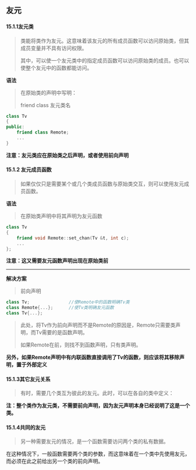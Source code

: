 ## 友元

#### 15.1.1友元类

> 类能将类作为友元。这意味着该友元的所有成员函数可以访问原始类，但其成员变量并不具有访问权限。
>
> 其中，可以使一个友元类中的指定成员函数可以访问原始类的成员。也可以使整个友元中的函数都能访问。

**语法**

> 在原始类的声明中写明：
>
> friend class 友元类名

```c++
class Tv
{
public:
    friend class Remote;
    ...
}
```

**注意：友元类应在原始类之后声明，或者使用前向声明**

#### 15.1.2 友元成员函数

> 如果仅仅只是需要某个或几个类成员函数与原始类交互，则可以使用友元成员函数。

**语法**

> 在原始类声明中将其声明为友元函数

```c++
class Tv
{
    friend void Remote::set_chan(Tv &t, int c);
    ...
};
```

**注意：这又需要友元函数声明出现在原始类前**

---

**解决方案**

> 前向声明

```c++
class Tv;				//使Remote中的函数明确Tv类
class Remote{...};		//使Tv类明确友元函数
class Tv{...};
```

> 此处，将Tv作为前向声明而不是Remote的原因是，Remote只需要类声明，而Tv需要的是函数声明。
>
> 如果Remote在前，则找不到函数声明，只有类声明。

**另外，如果Remote声明中有内联函数直接调用了Tv的函数，则应该将其移除声明，置于外部定义**



#### 15.1.3其它友元关系

> 有时，需要几个类互为彼此的友元。此时，可以在各自的类中定义：

**注：整个类作为友元类，不需要前向声明，因为友元声明本身已经说明了这是一个类。**



#### 15.1.4共同的友元

> 另一种需要友元的情况，是一个函数需要访问两个类的私有数据。

在这种情况下，一般函数需要两个类的参数，而这意味着在一个类中先使用友元，而必须在此之前给出另一个类的前向声明。

